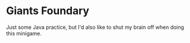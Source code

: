 # Giants Foundary
Just some Java practice, but I'd also like to shut my brain off when doing this minigame.
